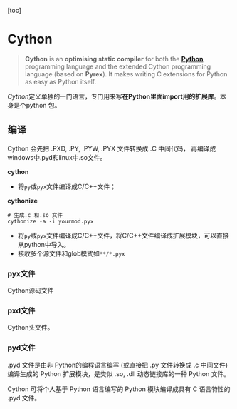 [toc]

# Cython

> **Cython** is an **optimising static compiler** for both the **[Python](http://www.python.org/about/)** programming language and the extended Cython programming language (based on **Pyrex**). It makes writing C extensions for Python as easy as Python itself.

*Cython*定义单独的一门语言，专门用来写**在Python里面import用的扩展库**。本身是个python 包。





## 编译

Cython 会先把 .PXD,    .PY,   .PYW,  .PYX 文件转换成 .C 中间代码， 再编译成 windows中.pyd和linux中.so文件。

**cython**

- 将`py`或`pyx`文件编译成C/C++文件；

**cythonize**

```shell
# 生成.c 和.so 文件
cythonize -a -i yourmod.pyx
```

- 将`py`或`pyx`文件编译成C/C++文件，将C/C++文件编译成扩展模块，可以直接从python中导入。
- 接收多个源文件和glob模式如`**/*.pyx`

### pyx文件

Cython源码文件

### pxd文件

Cython头文件。

### pyd文件

.pyd 文件是由非 Python的编程语言编写 (或直接把 .py 文件转换成 .c 中间文件) 编译生成的 Python 扩展模块，是类似 .so, .dll 动态链接库的一种 Python 文件。

Cython 可将个人基于 Python 语言编写的 Python 模块编译成具有 C 语言特性的 .pyd 文件。



## 

